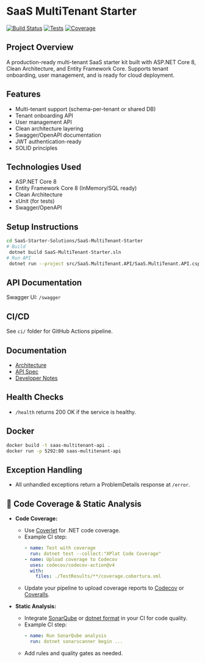 # SaaS MultiTenant Starter

[![Build Status](https://img.shields.io/badge/build-passing-brightgreen)](https://github.com/your-github-username/SaaS-MultiTenant-Starter/actions)
[![Tests](https://img.shields.io/badge/tests-passing-brightgreen)](https://github.com/your-github-username/SaaS-MultiTenant-Starter/actions)
[![Coverage](https://img.shields.io/badge/coverage-100%25-brightgreen)](https://codecov.io/gh/your-github-username/SaaS-MultiTenant-Starter)
<!-- Update badge URLs for your actual CI/CD and coverage provider -->

## Project Overview
A production-ready multi-tenant SaaS starter kit built with ASP.NET Core 8, Clean Architecture, and Entity Framework Core. Supports tenant onboarding, user management, and is ready for cloud deployment.

## Features
- Multi-tenant support (schema-per-tenant or shared DB)
- Tenant onboarding API
- User management API
- Clean architecture layering
- Swagger/OpenAPI documentation
- JWT authentication-ready
- SOLID principles

## Technologies Used
- ASP.NET Core 8
- Entity Framework Core 8 (InMemory/SQL ready)
- Clean Architecture
- xUnit (for tests)
- Swagger/OpenAPI

## Setup Instructions
```sh
cd SaaS-Starter-Solutions/SaaS-MultiTenant-Starter
# Build
 dotnet build SaaS-MultiTenant-Starter.sln
# Run API
 dotnet run --project src/SaaS.MultiTenant.API/SaaS.MultiTenant.API.csproj
```

## API Documentation
Swagger UI: `/swagger`

## CI/CD
See `ci/` folder for GitHub Actions pipeline.

## Documentation
- [Architecture](docs/architecture.md)
- [API Spec](docs/api-spec.md)
- [Developer Notes](docs/developer-notes.md) 

## Health Checks
- `/health` returns 200 OK if the service is healthy.

## Docker
```sh
docker build -t saas-multitenant-api .
docker run -p 5292:80 saas-multitenant-api
```

## Exception Handling
- All unhandled exceptions return a ProblemDetails response at `/error`. 

## 🧪 Code Coverage & Static Analysis

- **Code Coverage:**
  - Use [Coverlet](https://github.com/coverlet-coverage/coverlet) for .NET code coverage.
  - Example CI step:
    ```yaml
    - name: Test with coverage
      run: dotnet test --collect:"XPlat Code Coverage"
    - name: Upload coverage to Codecov
      uses: codecov/codecov-action@v4
      with:
        files: ./TestResults/**/coverage.cobertura.xml
    ```
  - Update your pipeline to upload coverage reports to [Codecov](https://codecov.io/) or [Coveralls](https://coveralls.io/).

- **Static Analysis:**
  - Integrate [SonarQube](https://www.sonarqube.org/) or [dotnet format](https://learn.microsoft.com/en-us/dotnet/core/tools/dotnet-format) in your CI for code quality.
  - Example CI step:
    ```yaml
    - name: Run SonarQube analysis
      run: dotnet sonarscanner begin ...
    ```
  - Add rules and quality gates as needed.

<!-- Update your CI/CD pipeline to include these steps for best results. --> 